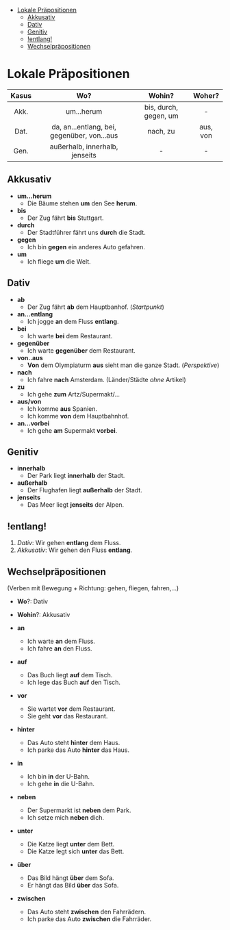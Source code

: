 - [Lokale Präpositionen](#lokale-präpositionen)
  - [Akkusativ](#akkusativ)
  - [Dativ](#dativ)
  - [Genitiv](#genitiv)
  - [!entlang!](#entlang)
  - [Wechselpräpositionen](#wechselpräpositionen)

# Lokale Präpositionen

| Kasus |                     Wo?                     |        Wohin?         |  Woher?  |
| :---: | :-----------------------------------------: | :-------------------: | :------: |
| Akk.  |                 um...herum                  | bis, durch, gegen, um |    -     |
| Dat.  | da, an...entlang, bei, gegenüber, von...aus |       nach, zu        | aus, von |
| Gen.  |       außerhalb, innerhalb, jenseits        |           -           |    -     |

## Akkusativ

- **um...herum**
  - Die Bäume stehen **um** den See **herum**.
- **bis**
  - Der Zug fährt **bis** Stuttgart.
- **durch**
  - Der Stadtführer fährt uns **durch** die Stadt.
- **gegen**
  - Ich bin **gegen** ein anderes Auto gefahren.
- **um**
  - Ich fliege **um** die Welt.

## Dativ

- **ab**
  - Der Zug fährt **ab** dem Hauptbanhof. (*Startpunkt*)
- **an...entlang**
  - Ich jogge **an** dem Fluss **entlang**.
- **bei**
  - Ich warte **bei** dem Restaurant.
- **gegenüber**
  - Ich warte **gegenüber** dem Restaurant.
- **von..aus**
  - **Von** dem Olympiaturm **aus** sieht man die ganze Stadt. (*Perspektive*)
- **nach**
  - Ich fahre **nach** Amsterdam. (Länder/Städte *ohne* Artikel)
- **zu**
  - Ich gehe **zum** Artz/Supermakt/...
- **aus/von**
  - Ich komme **aus** Spanien.
  - Ich komme **von** dem Hauptbahnhof.
- **an...vorbei**
  - Ich gehe **am** Supermakt **vorbei**.

## Genitiv

- **innerhalb**
  - Der Park liegt **innerhalb** der Stadt.
- **außerhalb**
  - Der Flughafen liegt **außerhalb** der Stadt.
- **jenseits**
  - Das Meer liegt **jenseits** der Alpen.

## !entlang!

1. *Dativ*: Wir gehen **entlang** dem Fluss.
2. *Akkusativ*: Wir gehen den Fluss **entlang**.

## Wechselpräpositionen

(Verben mit Bewegung + Richtung: gehen, fliegen, fahren,...)

- **Wo**?: Dativ
- **Wohin**?: Akkusativ

- **an**
  - Ich warte **an** dem Fluss.
  - Ich fahre **an** den Fluss.
- **auf**
  - Das Buch liegt **auf** dem Tisch.
  - Ich lege das Buch **auf** den Tisch.
- **vor**
  - Sie wartet **vor** dem Restaurant.
  - Sie geht **vor** das Restaurant.
- **hinter**
  - Das Auto steht **hinter** dem Haus.
  - Ich parke das Auto **hinter** das Haus.
- **in**
  - Ich bin **in** der U-Bahn.
  - Ich gehe **in** die U-Bahn.
- **neben**
  - Der Supermarkt ist **neben** dem Park.
  - Ich setze mich **neben** dich.
- **unter**
  - Die Katze liegt **unter** dem Bett.
  - Die Katze legt sich **unter** das Bett.
- **über**
  - Das Bild hängt **über** dem Sofa.
  - Er hängt das Bild **über** das Sofa.
- **zwischen**
  - Das Auto steht **zwischen** den Fahrrädern.
  - Ich parke das Auto **zwischen** die Fahrräder.